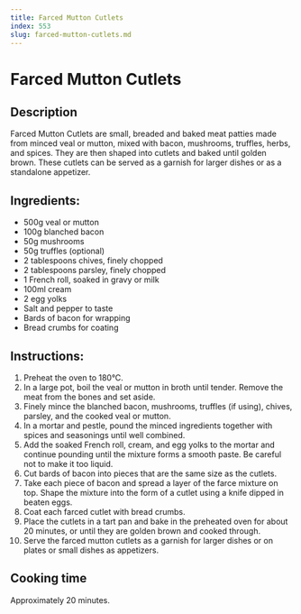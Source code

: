 ```yaml
---
title: Farced Mutton Cutlets
index: 553
slug: farced-mutton-cutlets.md
---
```


# Farced Mutton Cutlets

## Description
Farced Mutton Cutlets are small, breaded and baked meat patties made from minced veal or mutton, mixed with bacon, mushrooms, truffles, herbs, and spices. They are then shaped into cutlets and baked until golden brown. These cutlets can be served as a garnish for larger dishes or as a standalone appetizer.

## Ingredients:
- 500g veal or mutton
- 100g blanched bacon
- 50g mushrooms
- 50g truffles (optional)
- 2 tablespoons chives, finely chopped
- 2 tablespoons parsley, finely chopped
- 1 French roll, soaked in gravy or milk
- 100ml cream
- 2 egg yolks
- Salt and pepper to taste
- Bards of bacon for wrapping
- Bread crumbs for coating

## Instructions:
1. Preheat the oven to 180°C.
2. In a large pot, boil the veal or mutton in broth until tender. Remove the meat from the bones and set aside.
3. Finely mince the blanched bacon, mushrooms, truffles (if using), chives, parsley, and the cooked veal or mutton.
4. In a mortar and pestle, pound the minced ingredients together with spices and seasonings until well combined.
5. Add the soaked French roll, cream, and egg yolks to the mortar and continue pounding until the mixture forms a smooth paste. Be careful not to make it too liquid.
6. Cut bards of bacon into pieces that are the same size as the cutlets.
7. Take each piece of bacon and spread a layer of the farce mixture on top. Shape the mixture into the form of a cutlet using a knife dipped in beaten eggs.
8. Coat each farced cutlet with bread crumbs.
9. Place the cutlets in a tart pan and bake in the preheated oven for about 20 minutes, or until they are golden brown and cooked through.
10. Serve the farced mutton cutlets as a garnish for larger dishes or on plates or small dishes as appetizers.

## Cooking time
Approximately 20 minutes.